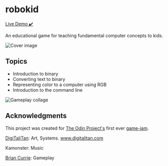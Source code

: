 # robokid
[Live Demo ✔️](https://briancurrie.github.io/top-gamejam/)

An educational game for teaching fundamental computer concepts to kids.

![Cover image](https://i.imgur.com/PpgyqpJ.png)

## Topics
* Introduction to binary
* Converting text to binary
* Representing color to a computer using RGB
* Introduction to the command line 

![Gameplay collage](https://i.imgur.com/BWX4lxa.png)


## Acknowledgments

This project was created for [The Odin Project's](https://www.theodinproject.com/) first ever [game-jam](https://itch.io/jam/top-jam-1). 

[DigiTaliTan](https://github.com/DigiTaliTan): Art, Systems. www.digitalitan.com

Kamonster: Music

[Brian Currie](https://github.com/BrianCurrie): Gameplay
